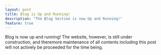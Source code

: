 ```yaml
---
layout: post
title: Blog is Up and Running!
description: "The Blog Section is now Up and Running!"
feature: true
---
```


Blog is now up and running! The website, however, is still under construction,
and theremore maintenance of all contents including this post will not actively
be proceeded for the time being.
